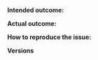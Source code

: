 <!--
  Thanks for filing an issue on Apollo Client!

  Please make sure that you include the following information to ensure that your issue is actionable.

  If you don't follow the template, your issue may end up being closed without anyone looking at it carefully, because it is not actionable for us without the information in this template.

  If you're filing a feature request, you do not need to follow the template, but please mark the feature box at the bottom and include a specific example in which that feature would be useful.
-->

**Intended outcome:**
<!--
What you were trying to accomplish when the bug occurred, and as much code as possible related to the source of the problem.
-->

**Actual outcome:**
<!--
A description of what actually happened, including a screenshot or copy-paste of any related error messages, logs, or other output that might be related. Places to look for information include your browser console, server console, and network logs. Please avoid non-specific phrases like “didn’t work” or “broke”.
-->

**How to reproduce the issue:**
<!--
If possible, please create a reproduction using https://github.com/apollographql/react-apollo-error-template and link to it here. If you prefer an in-browser way to create reproduction, try https://codesandbox.io/s/7361K9q6w

Instructions for how the issue can be reproduced by a maintainer or contributor. Be as specific as possible, and only mention what is necessary to reproduce the bug. If possible, try to isolate the exact circumstances in which the bug occurs and avoid speculation over what the cause might be.
-->

**Versions**
<!--
Run the following command in your project directory, and paste its (automatically copied to clipboard) results here:

`npx envinfo@latest --preset apollo --clipboard`
-->

<!--**Issue Labels**

While not necessary, you can help organize our issues by labeling this issue when you open it.  To add a label automatically, simply [x] mark the appropriate box below:

- [ ] has-reproduction
- [ ] feature
- [ ] docs
- [ ] blocking
- [ ] good first issue

To add a label not listed above, simply place `/label another-label-name` on a line by itself.
-->
